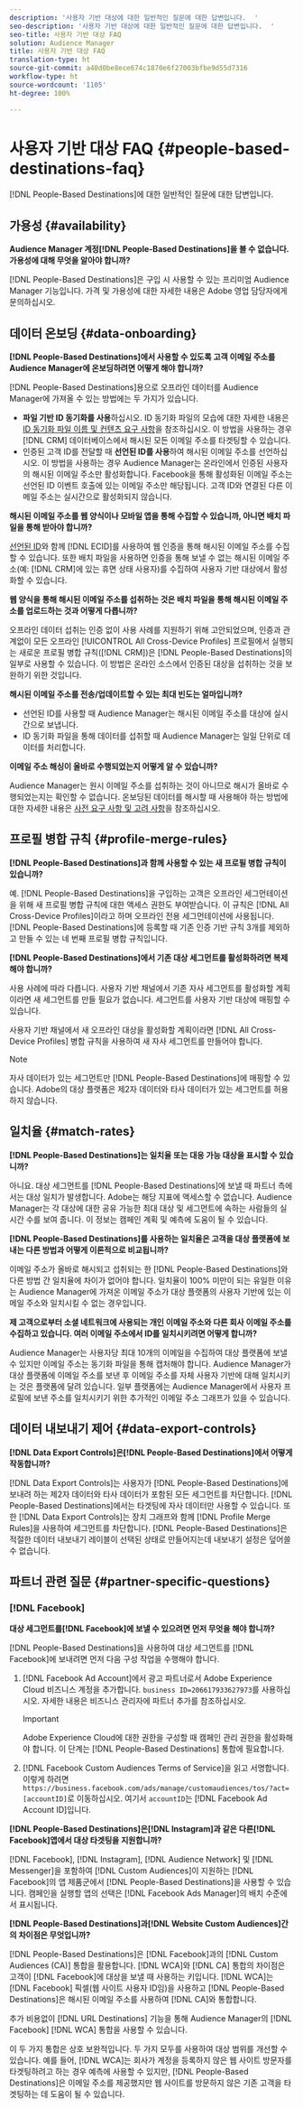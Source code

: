 ```yaml
---
description: '사용자 기반 대상에 대한 일반적인 질문에 대한 답변입니다.  '
seo-description: '사용자 기반 대상에 대한 일반적인 질문에 대한 답변입니다.  '
seo-title: 사용자 기반 대상 FAQ
solution: Audience Manager
title: 사용자 기반 대상 FAQ
translation-type: ht
source-git-commit: a40d0be8ece674c1870e6f27003bfbe9d55d7316
workflow-type: ht
source-wordcount: '1105'
ht-degree: 100%

---
```



# 사용자 기반 대상 FAQ {#people-based-destinations-faq}

[!DNL People-Based Destinations]에 대한 일반적인 질문에 대한 답변입니다.

## 가용성 {#availability}

**Audience Manager 계정[!DNL People-Based Destinations]을 볼 수 없습니다. 가용성에 대해 무엇을 알아야 합니까?**

[!DNL People-Based Destinations]은 구입 시 사용할 수 있는 프리미엄 Audience Manager 기능입니다. 가격 및 가용성에 대한 자세한 내용은 Adobe 영업 담당자에게 문의하십시오.

## 데이터 온보딩 {#data-onboarding}

**[!DNL People-Based Destinations]에서 사용할 수 있도록 고객 이메일 주소를 Audience Manager에 온보딩하려면 어떻게 해야 합니까?**

[!DNL People-Based Destinations]용으로 오프라인 데이터를 Audience Manager에 가져올 수 있는 방법에는 두 가지가 있습니다.

* **파일 기반 ID 동기화를 사용**&#x200B;하십시오. ID 동기화 파일의 모습에 대한 자세한 내용은 [ID 동기화 파일 이름 및 컨텐츠 요구 사항](../integration/sending-audience-data/batch-data-transfer-explained/id-sync-file-based.md)을 참조하십시오. 이 방법을 사용하는 경우 [!DNL CRM] 데이터베이스에서 해시된 모든 이메일 주소를 타겟팅할 수 있습니다.
* 인증된 고객 ID를 전달할 때 **선언된 ID를 사용**&#x200B;하여 해시된 이메일 주소를 선언하십시오. 이 방법을 사용하는 경우 Audience Manager는 온라인에서 인증된 사용자의 해시된 이메일 주소만 활성화합니다. Facebook을 통해 활성화된 이메일 주소는 선언된 ID 이벤트 호출에 있는 이메일 주소만 해당됩니다. 고객 ID와 연결된 다른 이메일 주소는 실시간으로 활성화되지 않습니다.

**해시된 이메일 주소를 웹 양식이나 모바일 앱을 통해 수집할 수 있습니까, 아니면 배치 파일을 통해 받아야 합니까?**

[선언된 ID](../features/declared-ids.md)와 함께 [!DNL ECID]를 사용하여 웹 인증을 통해 해시된 이메일 주소를 수집할 수 있습니다. 또한 배치 파일을 사용하면 인증을 통해 보낼 수 없는 해시된 이메일 주소(예: [!DNL CRM]에 있는 휴면 상태 사용자)를 수집하여 사용자 기반 대상에서 활성화할 수 있습니다.

**웹 양식을 통해 해시된 이메일 주소를 섭취하는 것은 배치 파일을 통해 해시된 이메일 주소를 업로드하는 것과 어떻게 다릅니까?**

오프라인 데이터 섭취는 인증 없이 사용 사례를 지원하기 위해 고안되었으며, 인증과 관계없이 모든 오프라인 [!UICONTROL All Cross-Device Profiles] 프로필에서 실행되는 새로운 프로필 병합 규칙([!DNL CRM])은 [!DNL People-Based Destinations]의 일부로 사용할 수 있습니다. 이 방법은 온라인 소스에서 인증된 대상을 섭취하는 것을 보완하기 위한 것입니다.

**해시된 이메일 주소를 전송/업데이트할 수 있는 최대 빈도는 얼마입니까?**

* 선언된 ID를 사용할 때 Audience Manager는 해시된 이메일 주소를 대상에 실시간으로 보냅니다.
* ID 동기화 파일을 통해 데이터를 섭취할 때 Audience Manager는 일일 단위로 데이터를 처리합니다.

**이메일 주소 해싱이 올바로 수행되었는지 어떻게 알 수 있습니까?**

Audience Manager는 원시 이메일 주소를 섭취하는 것이 아니므로 해시가 올바로 수행되었는지는 확인할 수 없습니다. 온보딩된 데이터를 해시할 때 사용해야 하는 방법에 대한 자세한 내용은 [사전 요구 사항 및 고려 사항](../features/destinations/people-based-destinations-prerequisites.md)을 참조하십시오.

## 프로필 병합 규칙 {#profile-merge-rules}

**[!DNL People-Based Destinations]과 함께 사용할 수 있는 새 프로필 병합 규칙이 있습니까?**

예. [!DNL People-Based Destinations]을 구입하는 고객은 오프라인 세그먼테이션을 위해 새 프로필 병합 규칙에 대한 액세스 권한도 부여받습니다. 이 규칙은 [!DNL All Cross-Device Profiles]이라고 하며 오프라인 전용 세그먼테이션에 사용됩니다. [!DNL People-Based Destinations]에 등록할 때 기존 인증 기반 규칙 3개를 제외하고 만들 수 있는 네 번째 프로필 병합 규칙입니다.

**[!DNL People-Based Destinations]에서 기존 대상 세그먼트를 활성화하려면 복제해야 합니까?**

사용 사례에 따라 다릅니다. 사용자 기반 채널에서 기존 자사 세그먼트를 활성화할 계획이라면 새 세그먼트를 만들 필요가 없습니다. 세그먼트를 사용자 기반 대상에 매핑할 수 있습니다.

사용자 기반 채널에서 새 오프라인 대상을 활성화할 계획이라면 [!DNL All Cross-Device Profiles] 병합 규칙을 사용하여 새 자사 세그먼트를 만들어야 합니다.
>[!NOTE]
>
> 자사 데이터가 있는 세그먼트만 [!DNL People-Based Destinations]에 매핑할 수 있습니다. Adobe의 대상 플랫폼은 제2자 데이터와 타사 데이터가 있는 세그먼트를 허용하지 않습니다.

## 일치율 {#match-rates}

**[!DNL People-Based Destinations]는 일치율 또는 대응 가능 대상을 표시할 수 있습니까?**

아니요. 대상 세그먼트를 [!DNL People-Based Destinations]에 보낼 때 파트너 측에서는 대상 일치가 발생합니다. Adobe는 해당 지표에 액세스할 수 없습니다. Audience Manager는 각 대상에 대한 공유 가능한 최대 대상 및 세그먼트에 속하는 사람들의 실시간 수를 보여 줍니다. 이 정보는 캠페인 계획 및 예측에 도움이 될 수 있습니다.

**[!DNL People-Based Destinations]를 사용하는 일치율은 고객을 대상 플랫폼에 보내는 다른 방법과 어떻게 이론적으로 비교됩니까?**

이메일 주소가 올바로 해시되고 섭취되는 한 [!DNL People-Based Destinations]와 다른 방법 간 일치율에 차이가 없어야 합니다. 일치율이 100% 미만이 되는 유일한 이유는 Audience Manager에 가져온 이메일 주소가 대상 플랫폼의 사용자 기반에 있는 이메일 주소와 일치시킬 수 없는 경우입니다.

**제 고객으로부터 소셜 네트워크에 사용되는 개인 이메일 주소와 다른 회사 이메일 주소를 수집하고 있습니다. 여러 이메일 주소에서 ID를 일치시키려면 어떻게 합니까?**

Audience Manager는 사용자당 최대 10개의 이메일을 수집하여 대상 플랫폼에 보낼 수 있지만 이메일 주소는 동기화 파일을 통해 캡처해야 합니다. Audience Manager가 대상 플랫폼에 이메일 주소를 보낸 후 이메일 주소를 자체 사용자 기반에 대해 일치시키는 것은 플랫폼에 달려 있습니다. 일부 플랫폼에는 Audience Manager에서 사용자 프로필에 보낸 주소를 일치시키기 위한 추가적인 이메일 주소 그래프가 있을 수 있습니다.

## 데이터 내보내기 제어 {#data-export-controls}

**[!DNL Data Export Controls]은[!DNL People-Based Destinations]에서 어떻게 작동합니까?**

[!DNL Data Export Controls]는 사용자가 [!DNL People-Based Destinations]에 보내려 하는 제2자 데이터와 타사 데이터가 포함된 모든 세그먼트를 차단합니다. [!DNL People-Based Destinations]에서는 타겟팅에 자사 데이터만 사용할 수 있습니다. 또한 [!DNL Data Export Controls]는 장치 그래프와 함께 [!DNL Profile Merge Rules]을 사용하여 세그먼트를 차단합니다. [!DNL People-Based Destinations]은 적절한 데이터 내보내기 레이블이 선택된 상태로 만들어지는데 내보내기 설정은 덮어쓸 수 없습니다.

## 파트너 관련 질문 {#partner-specific-questions}

### [!DNL Facebook]

**대상 세그먼트를[!DNL Facebook]에 보낼 수 있으려면 먼저 무엇을 해야 합니까?**

[!DNL People-Based Destinations]을 사용하여 대상 세그먼트를 [!DNL Facebook]에 보내려면 먼저 다음 구성 작업을 수행해야 합니다.

1. [!DNL Facebook Ad Account]에서 광고 파트너로서 Adobe Experience Cloud 비즈니스 계정을 추가합니다. `business ID=206617933627973`를 사용하십시오. 자세한 내용은 비즈니스 관리자에 파트너 추가를 참조하십시오.

   >[!IMPORTANT]
   >
   > Adobe Experience Cloud에 대한 권한을 구성할 때 캠페인 관리 권한을 활성화해야 합니다. 이 단계는 [!DNL People-Based Destinations] 통합에 필요합니다.

1. [!DNL Facebook Custom Audiences Terms of Service]을 읽고 서명합니다. 이렇게 하려면 `https://business.facebook.com/ads/manage/customaudiences/tos/?act=[accountID]`로 이동하십시오. 여기서 `accountID`는 [!DNL Facebook Ad Account ID]입니다.

**[!DNL People-Based Destinations]은[!DNL Instagram]과 같은 다른[!DNL Facebook]앱에서 대상 타겟팅을 지원합니까?**

[!DNL Facebook], [!DNL Instagram], [!DNL Audience Network] 및 [!DNL Messenger]을 포함하여 [!DNL Custom Audiences]이 지원하는 [!DNL Facebook]의 앱 제품군에서 [!DNL People-Based Destinations]을 사용할 수 있습니다. 캠페인을 실행할 앱의 선택은 [!DNL Facebook Ads Manager]의 배치 수준에서 표시됩니다.

**[!DNL People-Based Destinations]과[!DNL Website Custom Audiences]간의 차이점은 무엇입니까?**

[!DNL People-Based Destinations]은 [!DNL Facebook]과의 [!DNL Custom Audiences (CA)] 통합을 활용합니다. [!DNL WCA]와 [!DNL CA] 통합의 차이점은 고객이 [!DNL Facebook]에 대상을 보낼 때 사용하는 키입니다. [!DNL WCA]는 [!DNL Facebook] 픽셀(웹 사이트 사용자 ID임)을 사용하고 [!DNL People-Based Destinations]은 해시된 이메일 주소를 사용하여 [!DNL CA]와 통합합니다.

추가 비용없이 [!DNL URL Destinations] 기능을 통해 Audience Manager의 [!DNL Facebook] [!DNL WCA] 통합을 사용할 수 있습니다.

이 두 가지 통합은 상호 보완적입니다. 두 가지 모두를 사용하여 대상 범위를 개선할 수 있습니다. 예를 들어, [!DNL WCA]는 회사가 계정을 등록하지 않은 웹 사이트 방문자를 타겟팅하려고 하는 경우 예측에 사용할 수 있지만, [!DNL People-Based Destinations]은 이메일 주소를 제공했지만 웹 사이트를 방문하지 않은 기존 고객을 타겟팅하는 데 도움이 될 수 있습니다.
